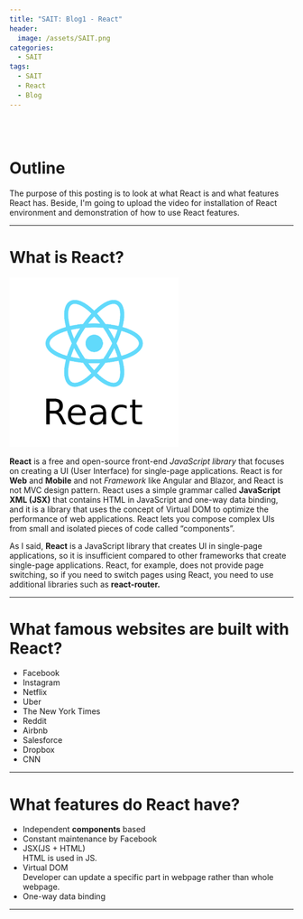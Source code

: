 ```yaml
---
title: "SAIT: Blog1 - React"
header:
  image: /assets/SAIT.png
categories:
  - SAIT
tags:
  - SAIT
  - React
  - Blog
---
```

<br>
<br>

# Outline  

The purpose of this posting is to look at what React is and what features React has. Beside, I'm going to upload the video for installation of React environment and demonstration of how to use React features.  

___
# What is React?

<img src="/assets/REACT_logo.png" alt="reactLogo" width="300"/>

**React** is a free and open-source front-end _JavaScript library_ that focuses on creating a UI (User Interface) for single-page applications. React is for **Web** and **Mobile** and not *Framework* like Angular and Blazor, and React is not MVC design pattern. React uses a simple grammar called **JavaScript XML (JSX)** that contains HTML in JavaScript and one-way data binding, and it is a library that uses the concept of Virtual DOM to optimize the performance of web applications. React lets you compose complex UIs from small and isolated pieces of code called “components”.

As I said, **React** is a JavaScript library that creates UI in single-page applications, so it is insufficient compared to other frameworks that create single-page applications. React, for example, does not provide page switching, so if you need to switch pages using React, you need to use additional libraries such as **react-router.**  

___
# What famous websites are built with React?

- Facebook 
- Instagram
- Netflix
- Uber
- The New York Times
- Reddit
- Airbnb
- Salesforce
- Dropbox
- CNN  

___
# What features do React have?
- Independent **components** based
- Constant maintenance by Facebook
- JSX(JS + HTML)  
  HTML is used in JS.
- Virtual DOM  
  Developer can update a specific part in webpage rather than whole webpage.
- One-way data binding  

___
